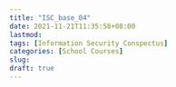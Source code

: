 ```yaml
---
title: "ISC_base_04"
date: 2021-11-21T11:35:58+08:00
lastmod:
tags: [Information Security Conspectus]
categories: [School Courses]
slug:
draft: true
---
```


